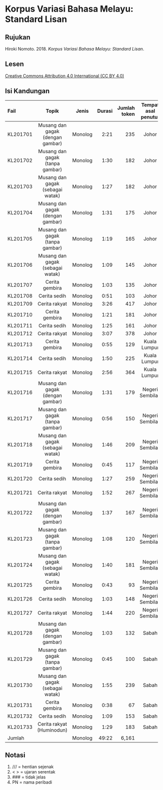 # Korpus Variasi Bahasa Melayu: Standard Lisan
## Rujukan
Hiroki Nomoto. 2018. _Korpus Variasi Bahasa Melayu: Standard Lisan_.

## Lesen
[Creative Commons Attribution 4.0 International (CC BY 4.0)](https://creativecommons.org/licenses/by-nc-nd/4.0/deed.ms)

## Isi Kandungan
|Fail    |Topik                            |Jenis    |Durasi|Jumlah token|Tempat asal penutur|
|:-------|:-------------------------------:|:-------:|-----:|-----------:|:-----------------:|
|KL201701|Musang dan gagak (dengan gambar) |Monolog  |  2:21|         235|Johor|
|KL201702|Musang dan gagak (tanpa gambar)  |Monolog  |  1:30|         182|Johor|
|KL201703|Musang dan gagak (sebagai watak) |Monolog  |  1:27|         182|Johor|
|KL201704|Musang dan gagak (dengan gambar) |Monolog  |  1:31|         175|Johor|
|KL201705|Musang dan gagak (tanpa gambar)  |Monolog  |  1:19|         165|Johor|
|KL201706|Musang dan gagak (sebagai watak) |Monolog  |  1:09|         145|Johor|
|KL201707|Cerita gembira                   |Monolog  |  1:03|         135|Johor|
|KL201708|Cerita sedih                     |Monolog  |  0:51|         103|Johor|
|KL201709|Cerita rakyat                    |Monolog  |  3:26|         417|Johor|
|KL201710|Cerita gembira                   |Monolog  |  1:21|         181|Johor|
|KL201711|Cerita sedih                     |Monolog  |  1:25|         161|Johor|
|KL201712|Cerita rakyat                    |Monolog  |  3:07|         378|Johor|
|KL201713|Cerita gembira                   |Monolog  |  0:55|         129|Kuala Lumpur|
|KL201714|Cerita sedih                     |Monolog  |  1:50|         225|Kuala Lumpur|
|KL201715|Cerita rakyat                    |Monolog  |  2:56|         364|Kuala Lumpur|
|KL201716|Musang dan gagak (dengan gambar) |Monolog  |  1:31|         179|Negeri Sembilan|
|KL201717|Musang dan gagak (tanpa gambar)  |Monolog  |  0:56|         150|Negeri Sembilan|
|KL201718|Musang dan gagak (sebagai watak) |Monolog  |  1:46|         209|Negeri Sembilan|
|KL201719|Cerita gembira                   |Monolog  |  0:45|         117|Negeri Sembilan|
|KL201720|Cerita sedih                     |Monolog  |  1:27|         259|Negeri Sembilan|
|KL201721|Cerita rakyat                    |Monolog  |  1:52|         267|Negeri Sembilan|
|KL201722|Musang dan gagak (dengan gambar) |Monolog  |  1:37|         167|Negeri Sembilan|
|KL201723|Musang dan gagak (tanpa gambar)  |Monolog  |  1:08|         120|Negeri Sembilan|
|KL201724|Musang dan gagak (sebagai watak) |Monolog  |  1:40|         181|Negeri Sembilan|
|KL201725|Cerita gembira                   |Monolog  |  0:43|          93|Negeri Sembilan|
|KL201726|Cerita sedih                     |Monolog  |  1:03|         148|Negeri Sembilan|
|KL201727|Cerita rakyat                    |Monolog  |  1:44|         220|Negeri Sembilan|
|KL201728|Musang dan gagak (dengan gambar) |Monolog  |  1:03|         132|Sabah|
|KL201729|Musang dan gagak (tanpa gambar)  |Monolog  |  0:45|         100|Sabah|
|KL201730|Musang dan gagak (sebagai watak) |Monolog  |  1:55|         239|Sabah|
|KL201731|Cerita gembira                   |Monolog  |  0:38|          67|Sabah|
|KL201732|Cerita sedih                     |Monolog  |  1:09|         153|Sabah|
|KL201733|Cerita rakyat (Huminodun)        |Monolog  |  1:29|         183|Sabah|
|Jumlah  |                                 |Monolog  | 49:22|       6,161|     |

## Notasi

1. /// = hentian sejenak
1. < > = ujaran serentak
1. \#\#\# = tidak jelas
1. PN = nama peribadi
